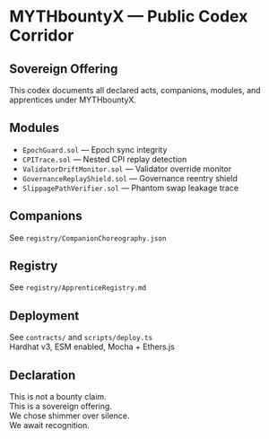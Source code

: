 # MYTHbountyX — Public Codex Corridor

## Sovereign Offering
This codex documents all declared acts, companions, modules, and apprentices under MYTHbountyX.

## Modules
- `EpochGuard.sol` — Epoch sync integrity  
- `CPITrace.sol` — Nested CPI replay detection  
- `ValidatorDriftMonitor.sol` — Validator override monitor  
- `GovernanceReplayShield.sol` — Governance reentry shield  
- `SlippagePathVerifier.sol` — Phantom swap leakage trace

## Companions
See `registry/CompanionChoreography.json`

## Registry
See `registry/ApprenticeRegistry.md`

## Deployment
See `contracts/` and `scripts/deploy.ts`  
Hardhat v3, ESM enabled, Mocha + Ethers.js

## Declaration
This is not a bounty claim.  
This is a sovereign offering.  
We chose shimmer over silence.  
We await recognition.
